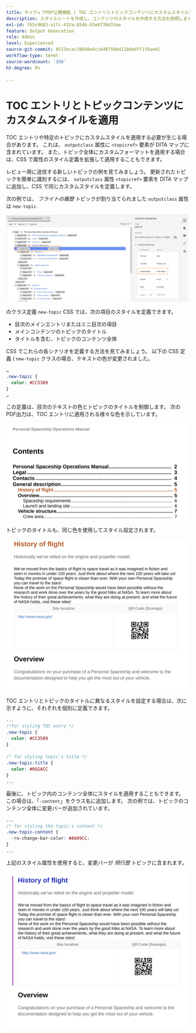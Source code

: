 ```yaml
---
title: ネイティブPDF公開機能 | TOC エントリとトピックコンテンツにカスタムスタイルを適用
description: スタイルシートを作成し、コンテンツのスタイルを作成する方法を説明します。
exl-id: f65c9683-a1fc-432a-854b-83e8f39d7dae
feature: Output Generation
role: Admin
level: Experienced
source-git-commit: 0513ecac38840a4cc649758bd1180edff1f8aed1
workflow-type: tm+mt
source-wordcount: '356'
ht-degree: 0%

---
```


# TOC エントリとトピックコンテンツにカスタムスタイルを適用

TOC エントリや特定のトピックにカスタムスタイルを適用する必要が生じる場合があります。 これは、 `outputclass` 属性に `<topicref>` 要素が DITA マップに含まれています。 また、トピック全体にカスタムフォーマットを適用する場合は、CSS で属性のスタイル定義を拡張して適用することもできます。

レビュー用に送信する新しいトピックの例を見てみましょう。 更新されたトピックを簡単に識別するには、 `outputclass` 属性 `<topicref>` 要素を DITA マップに追加し、CSS で同じカスタムスタイルを定義します。

次の例では、 *フライトの履歴* トピックが割り当てられました `outputclass` 属性は `new-topic`.

<img src="./assets/new-topic-attribute-in-map.png" width="500">

のクラス定義 `new-topic` CSS では、次の項目のスタイルを定義できます。
* 目次のメインエントリまたはミニ目次の項目
* メインコンテンツのトピックのタイトル
* タイトルを含む、トピックのコンテンツ全体

CSS でこれらの各シナリオを定義する方法を見てみましょう。 以下の CSS 定義 ( `new-topic` クラスの場合、テキストの色が変更されました。

```css
…
.new-topic {
  color: #CC5309
}
…
```

この定義は、目次のテキストの色とトピックのタイトルを制御します。 次のPDF出力は、TOC エントリに適用される様々な色を示しています。

<img src="./assets/pdf-output-toc-entry.jpg" width="500">

トピックのタイトルも、同じ色を使用してスタイル設定されます。

<img src="./assets/pdf-output-topic-title.jpg" width="500">

TOC エントリとトピックのタイトルに異なるスタイルを設定する場合は、次に示すように、それぞれを個別に定義できます。

```css
...
/*for styling TOC entry */
.new-topic {
  color: #CC3509
}

/* for styling topic's title */
.new-topic.title {
  color: #092ACC
}
...
```

最後に、トピック内のコンテンツ全体にスタイルを適用することもできます。 この場合は、「`-content`」をクラス名に追加します。 次の例では、トピックのコンテンツ全体に変更バーが追加されています。

```css
...
/* for styling the topic's content */
.new-topic-content {
  -ro-change-bar-color: #A609CC;
}
...
```

上記のスタイル属性を使用すると、変更バーが *飛行歴* トピックに含まれます。

<img src="./assets/pdf-output-topic-content.jpg" width="500">
